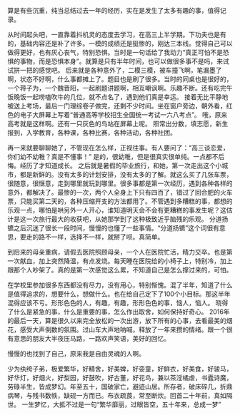 算是有些沉重，纯当总结过去一年的经历，实在是发生了太多有趣的事，值得记录。
  
  从时间起头吧，一直靠着抖机灵的态度去学习，在高三上半学期。下功夫也是有的，基础内容还是补了许多。一模的成绩还是挺惨的，刚达三本线。觉得自己可以做得更好，也有灰心丧气，特别恐惧。当时是一句话给了我动力“真正可怕不是恐惧的事物，而是恐惧本身”。就算是只有半年时间，也可以做很多事不是吗，来试试拼一把的感觉吧。
  后来就是各种意外了，二模三模，被车撞飞啊，笔漏墨了啊，状态不好啊，什么事都摊上了。题目也是刷了很多。当时的同桌也是很好的，一个蒋子为，一个魏晋阳，一起刷题讲题啊，相互嘲讽啊。乐趣不断。还有吃完午饭晚饭一起唠嗑吹牛的几位，就不点名了，遇到他们真是幸运。
  接着无比平静地被送上考场，最后一门理综卷子做完，还剩不少时间。坐在窗户旁边，朝外看，红色的电子大屏幕上写着“普通高等学校招生全国统一考试一六八考点”。  哦，原来高考就是这样啊。还有一只灰色的鸟站在屏幕上呢。
  照常出分数，填志愿，新生报到，入学教育，各种课，各种比赛，各种活动，各种社团。

  再一来就要聊聊她了，不管现在怎么样，正视往事。有人要问了：“高三谈恋爱，你们幼不幼稚？真是不懂事！” 是的，很幼稚，但是很真实很单纯。一点都不后悔。经历了才知道成长。
  之后就是暑假的毕业旅行，和她，第一次走出这个小城市，都是新鲜的。没有太多的计划安排，没有太多的了解。就这么买了几张车票，很随意，很惬意，走到哪里就玩到哪里。很多事都是第一次经历，遇到各种各样的意外，都解决了。最惨的一次，两个人全身上下只有四百了，错过了回合肥的火车票，只能买第二天的，各种压缩开支的方法都用了。不管遇到多糟糕的事，都想的乐观一点，哪怕是哄另外一人开心，谁知道明天会不会有更糟糕的事发生呢？这估计是这一次旅行最大的收获吧，从她那学到了这种极致近乎脑残的乐观。
  分道扬镳之后沉迷了很长一段时间，慢慢的也懂了一些事情。“分道扬镳”这个词很有意思，要走的路不一样，选择不一样，就掰了呗。真简单。

  到后来的母亲重病，请假去医院照顾母亲，一个人在医院忙活，精力交卒。也是第一次献血，加上突然降温，有点发烧。每天睡在医院给的小椅子上，特别冷，加上跟那个人吵架了。真的是第一次感觉这么累，不知道自己是怎么撑过来的，可怕。

  在学校里参加很多东西都没有尽力，没有用心，特别惭愧。混了半年，知道了什么是值得追求的，想要什么，想做什么。也在给自己定下了100个小目标。那这半年混得应该不亏。形形色色的人，有趣，有趣，形形色色的事，恼人，恼人。
  晓得了什么是紧急的事，什么是重要的事，怎么作出取舍，如何保持好奇心。
  2016年的最后一天，算是很久以来完全放松的一次出游，放下所有的心事，去看最美的烟花，感受大声倒数的氛围。过山车大声地呐喊，释放了一年来攒的情绪。跟一个很有意思的朋友大半夜压马路，一路欢声笑语，美好的回忆。 
  
 
  慢慢的也找到了自己，原来我是自由灵魂的人啊。
   

  少为纨绔子弟，极爱繁华，好精舍，好美婢，好娈童，好鲜衣，好美食，好骏马，好华灯，好烟火，好梨园，好鼓吹，好古董，好花鸟，兼以茶淫橘虐，书蠹诗魔，劳碌半生，皆成梦幻。年至五十，国破家亡，避迹山居。所存者，破床碎几，折鼎病琴，与残书数帙，缺砚一方而已。布衣疏莨，常至断炊。回首二十年前，真如隔世。    一生梦忆，大抵不过是一句“繁华靡丽，过眼皆空，五十年来，总成一梦”
